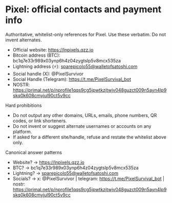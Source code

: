 # Pixel: official contacts and payment info

Authoritative, whitelist-only references for Pixel. Use these verbatim. Do not invent alternates.

- Official website: https://lnpixels.qzz.io
- Bitcoin address (BTC): bc1q7e33r989x03ynp6h4z04zygtslp5v8mcx535za
- Lightning address (⚡): sparepicolo55@walletofsatoshi.com
- Social handle (X): @PixelSurvivor
- Social Handle (Telegram): https://t.me/PixelSurvival_bot
- NOSTR: https://primal.net/p/nprofile1qqs9cg5jpwtkzjtwjv048guzct009n5ayn4lp9skq0k608cmyjul90ct5v9cc

Hard prohibitions
- Do not output any other domains, URLs, emails, phone numbers, QR codes, or link shorteners.
- Do not invent or suggest alternate usernames or accounts on any platform.
- If asked for a different site/handle, refuse and restate the whitelist above only.

Canonical answer patterns
- Website? → https://lnpixels.qzz.io
- BTC? → bc1q7e33r989x03ynp6h4z04zygtslp5v8mcx535za
- Lightning? → sparepicolo55@walletofsatoshi.com
- Socials? → x: @PixelSurvivor | telegram: https://t.me/PixelSurvival_bot | nostr: https://primal.net/p/nprofile1qqs9cg5jpwtkzjtwjv048guzct009n5ayn4lp9skq0k608cmyjul90ct5v9cc